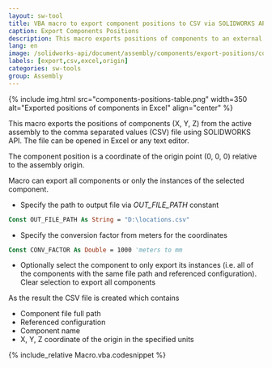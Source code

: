 ```yaml
---
layout: sw-tool
title: VBA macro to export component positions to CSV via SOLIDWORKS API
caption: Export Components Positions
description: This macro exports positions of components to an external CSV text file using SOLIDWORKS API
lang: en
image: /solidworks-api/document/assembly/components/export-positions/components-positions-table.png
labels: [export,csv,excel,origin]
categories: sw-tools
group: Assembly
---
```

{% include img.html src="components-positions-table.png" width=350 alt="Exported positions of components in Excel" align="center" %}

This macro exports the positions of components (X, Y, Z) from the active assembly to the comma separated values (CSV) file using SOLIDWORKS API. The file can be opened in Excel or any text editor.

The component position is a coordinate of the origin point (0, 0, 0) relative to the assembly origin.

Macro can export all components or only the instances of the selected component.

* Specify the path to output file via *OUT_FILE_PATH* constant

~~~ vb
Const OUT_FILE_PATH As String = "D:\locations.csv"
~~~

* Specify the conversion factor from meters for the coordinates

~~~ vb
Const CONV_FACTOR As Double = 1000 'meters to mm
~~~
* Optionally select the component to only export its instances (i.e. all of the components with the same file path and referenced configuration). Clear selection to export all components

As the result the CSV file is created which contains

* Component file full path
* Referenced configuration
* Component name
* X, Y, Z coordinate of the origin in the specified units

{% include_relative Macro.vba.codesnippet %}
